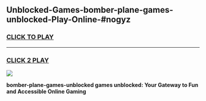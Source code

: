 
## Unblocked-Games-bomber-plane-games-unblocked-Play-Online-#nogyz
<h3>
<a href="https://premium.freeplayer.one?title=bomber-plane-games-unblocked&ref=27F">CLICK TO PLAY</a></h3>
<hr>

<h3>
<a href="https://premium.freeplayer.one?title=bomber-plane-games-unblocked&ref=27F">CLICK 2 PLAY</a>
  
</h3>

<a href="https://premium.freeplayer.one?title=bomber-plane-games-unblocked&ref=27F"><img src="https://clearcache.store/games.png"></a>


**bomber-plane-games-unblocked games unblocked: Your Gateway to Fun and Accessible Online Gaming**
